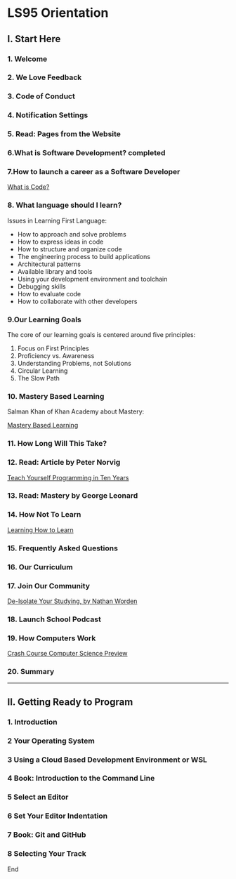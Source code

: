 # LS95 Orientation

## I. Start Here

### 1. Welcome

### 2. We Love Feedback

### 3. Code of Conduct

### 4. Notification Settings

### 5. Read: Pages from the Website

### 6.What is Software Development? completed

### 7.How to launch a career as a Software Developer

[What is Code?](https://www.bloomberg.com/graphics/2015-paul-ford-what-is-code/)

### 8. What language should I learn?

Issues in Learning First Language:

* How to approach and solve problems
* How to express ideas in code
* How to structure and organize code
* The engineering process to build applications
* Architectural patterns
* Available library and tools
* Using your development environment and toolchain
* Debugging skills
* How to evaluate code
* How to collaborate with other developers

### 9.Our Learning Goals

The core of our learning goals is centered around five principles:

1. Focus on First Principles
2. Proficiency vs. Awareness
3. Understanding Problems, not Solutions
4. Circular Learning
5. The Slow Path

### 10. Mastery Based Learning

Salman Khan of Khan Academy about Mastery:

[Mastery Based Learning](https://launchschool.com/lessons/94d64cfe/assignments/fadd133f)

### 11. How Long Will This Take?

### 12. Read: Article by Peter Norvig

[Teach Yourself Programming in Ten Years](https://norvig.com/21-days.html)

### 13. Read: Mastery by George Leonard

### 14. How Not To Learn

[Learning How to Learn](https://www.coursera.org/learn/learning-how-to-learn#instructors)

### 15. Frequently Asked Questions

### 16. Our Curriculum

### 17. Join Our Community

[De-Isolate Your Studying, by Nathan Worden](https://medium.com/launch-school/de-isolate-your-studying-104b87667b16)

### 18. Launch School Podcast

### 19. How Computers Work

[Crash Course Computer Science Preview](https://www.youtube.com/watch?v=tpIctyqH29Q&list=PL8dPuuaLjXtNlUrzyH5r6jN9ulIgZBpdo)

### 20. Summary

---

## II. Getting Ready to Program

### 1. Introduction

### 2 Your Operating System

### 3 Using a Cloud Based Development Environment or WSL

### 4 Book: Introduction to the Command Line

### 5 Select an Editor

### 6 Set Your Editor Indentation

### 7 Book: Git and GitHub

### 8 Selecting Your Track

End
